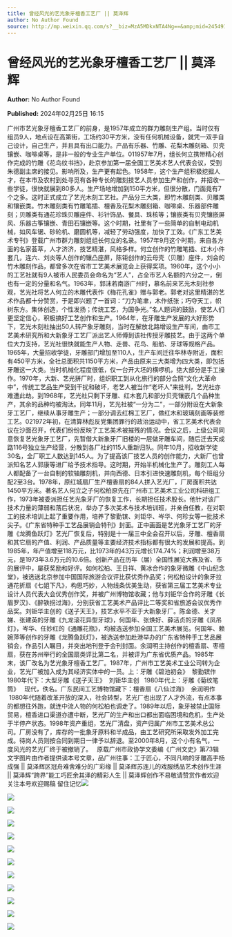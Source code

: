 ```yaml
---
title: 曾经风光的艺光象牙檀香工艺厂 || 莫泽辉
author: No Author Found
source: http://mp.weixin.qq.com/s?__biz=MzA5MDkxNTA4Ng==&amp;mid=2454914689&amp;idx=1&amp;sn=37288fce5649271146243ed32d3f8d6b&amp;chksm=87a3cee0b0d447f60d36e062abb4607e342cacf250cbcd130114f8e5f1b4ea10dd55a8c43050&poc_token=HJ_Do2ejHyO-wNZGG8Q1S8FdPgy1YBBEob-nUEme
---
```


# 曾经风光的艺光象牙檀香工艺厂 || 莫泽辉

**Author:** No Author Found

**Published:** 2024年02月25日 16:15

广州市艺光象牙檀香工艺厂的前身，是1957年成立的群力雕刻生产组。当时仅有组员9人，地点设在高第街，工场约30平方米，没有任何机械设备，就凭一双手自己设计，自己生产，并且具有出口能力。产品有乐器、竹雕、花梨木雕刻箱、贝壳镶嵌、咖啡桌等，是非一般的专业生产单位。011957年7月，组长何立携带精心创作完成的竹雕《花鸟纹书挡》，赴京参加第一届全国工艺美术艺人代表会议，受到朱德副主席的接见。影响所及，生产更有起色。1958年，这个生产组积极挖掘人才，在本市及农村到处寻觅有各种专长的雕刻技艺人员参加生产和创作，并招收一些学徒，很快就展到80多人。生产场地增加到150平方米，但很分散，门面竟有7个之多。这时正式成立了艺光木刻工艺社。产品分三大类，即竹木雕刻类、贝雕类和镶嵌类。竹木雕刻类有竹雕笔插、檀香及花梨木雕刻箱、咖啡桌、乐器部件雕刻；贝雕类有通花珍珠贝雕座件、衫针饰品、餐具、珠核等；镶嵌类有贝壳镶嵌屏风、乐器古筝镶嵌、青田石镶嵌等。这个时期，社里有了一些简单的自制电动机械，如风车锯、砂轮机、磨圆机等，减轻了劳动强度，加快了工效。《广东工艺美术专刊》登载广州市群力雕刻组组长何立的名录。1957年9月这个时期，来自各方面的名家荟萃，人才济济，技艺精湛，风格多样。何立创作的竹雕笔插、红木小件套几，连六、刘炎等人创作的镶凸座屏，陈钜创作的云母壳（贝雕）座件，刘会的竹木雕刻作品，都曾多次在省市工艺美术展览会上获得奖项。1960年，这个小小的工艺社就有9人被市人民委员会命名为“艺人”，占全市艺人名额的六分之一，倒也有一定的分量和名气。1963年，郭沫若南游广州时，慕名前来艺光木刻社参观，艺光社将艺人何立的木雕代表作《梅花孔雀》赠与郭老。郭老对这里精湛的艺术作品都十分赞赏，于是即兴题了一首词：“刀为笔聿，木作纸张；巧夺天工，帜树东方。集体创造，个性发扬；传统工艺，为国争光。”名人题词的鼓励，使艺人们更坚定信心，积极搞好工艺创作和生产。1964年，在牙雕生产发展的大好形势下，艺光木刻社抽出50人转产象牙雕刻，当时在解放北路增设生产车间，由市工艺美术研究所和大新象牙工艺厂派出艺人师傅到该社传授牙雕技艺。由于这两个单位大力支持，艺光社很快就能生产人物、走兽、花鸟、船舫、牙球等规格产品。1965年，大量招收学徒，牙雕部门增加至110人，生产车间迁往华林寺附近，面积有450平方米，全社总面积共1150平方米，产品由原来三大类增为四大类，即包括牙雕这一大类。当时机械化程度很低，仅一台开大坯的横啰机，绝大部分是手工操作。1970年，大新、艺光拼厂时，组织职工到从化旅行的部分合照“文化大革命中”，传统工艺品生产受到干扰和破坏，老艺人被当作“老坏人”来批判，艺光社亦难遭此劫。到1968年，艺光社只剩下牙雕、红木套几和部分贝壳镶嵌几个品种生产，其余的品种均被淘汰。同年11月，艺光社被“一分为二”，一部分附设在大新象牙工艺厂，继续从事牙雕生产；一部分调去红棉工艺厂，做红木和玻璃刻画等装修工艺。021972年初，在清算林彪反党集团罪行的政治运动中，省工艺美术代表会议在沙面召开，代表们纷纷反映了工艺美术被摧残的情况。会议之后，上级公司同意恢复艺光象牙工艺厂，先暂借大新象牙厂旧楼的一层做牙雕车间，随后迁去天成路116号独立生产经营，分散到各厂社的115人重新归队。同年10月，招收新学徒30名，全厂职工人数达到145人。为了提高该厂技艺人员的创作能力，大新厂也曾派知名艺人郭康等进厂给予技术指导。这时期，开始半机械化生产了。雕刻工人每人都配备了一台自制的软轴雕刻机，并向西德、日本引进快速雕刻机，每个班组分配2至3台。1978年，原红城扇厂生产檀香扇的84人拼入艺光厂，厂房面积共达1450平方米。著名艺人何立之子何松柏原先在广州市工艺美术工业公司科研组工作，1973年被委派担任艺光象牙厂的恢复工作，长期担任技术股长。他针对该厂技术力量的薄弱和落后状况，举办了多次美术与技术培训班，并亲自任教，在对职工的技术培训上起了重要作用，培养了黎勤镔、刘钜华、岑华、何珍女等一批技术尖子。《广东省特种手工艺品展销会特刊》封面。正中画面是艺光象牙工艺厂的牙雕《龙腾鱼跃灯》艺光厂恢复后，特别是十一届三中全会召开以后，牙雕、檀香扇和其它扇的产值、利润、产品质量等主要经济技术指标都有很大的发展和提高。到1985年，年产值增至118万元，比1973年的43万元增长174.74%；利润增至38万元，是1973年3.6万元的10.6倍。创新产品在历年（届）全国性展览大赛及省、市的展评中，屡获奖励和好评。如何松柏、王日祥、黄冰合作的象牙微雕《中山纪念堂》，被选送北京参加中国国际旅游会议评比获优秀作品奖；何松柏设计的象牙拉通花折扇《七姐下凡》，构思巧妙，人物线条优美生动，获省第三届工艺美术专业设计人员代表大会优秀创作奖，并被广州博物馆收藏；他与刘钜华合作的牙雕《长眉罗汉》、《醉铁拐过海》，分别获省工艺美术产品评比二等奖和省旅游会议优秀作品奖。刘钜华主创的《送子天王》，技艺水平不亚于大新象牙厂。陈金德、关才娣、张建英的牙雕《九龙滚花异型牙球》，何国年、张焕好、薛洁贞的牙雕《凤吊灯》，岑华、任妙红的《通雕花瓶》，均被选送参加全国工艺美术展览。何国年、赖婉萍等创作的牙雕《龙腾鱼跃灯》，被选送参加赴港举办的广东省特种手工艺品展销会，作品引人瞩目，并突出地刊登于会刊封面。余润明主持创作的檀香扇、枣檀扇，获在苏州举行的全国扇类评比第二名，并被评为广东省优质产品。1985年末，该厂改名为艺光象牙檀香工艺厂。1987年，广州市工艺美术工业公司转为企业，艺光厂被加入成为其经济实体中的一员。上：牙雕《碧池初会》  黎勤镔作  1980年代下：大型牙雕《送子天王》  刘钜华主创   1980年代上：牙雕《菊纹笔筒》   现代，佚名。广东民间工艺博物馆藏下：檀香扇《八仙过海》  余润明作   1980年代随着改革开放的深入，社会转型，艺光厂也出现了人才外流，有点本事的都想往外跑，就连中流人物的何松柏也调走了。1989年以后，象牙被禁止国际贸易，檀香进口渠道亦遭中断，艺光厂的生产和出口都出面临困境和危机，生产处于半停产状态。1998年资产重组，艺光厂清盘，资产归属广州市工艺美术总公司。厂房没有了，库存的一批象牙原料和半成品，由工艺研究所采取发外加工完成。待岗人员则按合同到期日一律予以辞退。至2000年8月，这个小有名气，一度风光的艺光厂终于被撤销了。   原载广州市政协学文委编《广州文史》第73辑  文字图片由作者提供读本号文章，品广州往事：工于匠心，不同凡响的牙雕高手杨成强 || 莫泽辉区冠舟难舍难分的广彩缘 || 莫泽辉苏连儿的戏服绣品艺术创作生涯 || 莫泽辉“跨界”能工巧匠余其泽的精彩人生 || 莫泽辉创作不易敬请赞赏作者欢迎关注本号欢迎赐稿 留住记忆![](https://mmbiz.qpic.cn/mmbiz_jpg/PJWG74pLsMayvR1AyLpp1OwsWXJhmAMu6hEnyJ4hyVxh2jeFxNGwngJfdXCj1cuXFPwvvJjPH1NhDydQF15CRA/640?wx_fmt=jpeg)

![](https://mmbiz.qpic.cn/mmbiz_jpg/PJWG74pLsMaBibDqaibY4W7ibLyYu7g8teevicESGLzibYPUib5ib9Q4x0qEWFkvr6uCBiavjIaGbc2sZCtWE5q1mQ9uww/640)

![](https://mmbiz.qpic.cn/mmbiz_jpg/PJWG74pLsMaBibDqaibY4W7ibLyYu7g8teeLNoSNoOL9PQP9R9EU1IGOLhpkJ4qyn5Uslib69cuDr4fHBViawCPFHSQ/640)

![](https://mmbiz.qpic.cn/mmbiz_jpg/PJWG74pLsMaBibDqaibY4W7ibLyYu7g8teexCsZjUBAIsrOsSSYG07LkX4sTfr9sUlHX2BS2hlb3sIKhibxPp8YeLQ/640)

![](https://mmbiz.qpic.cn/mmbiz_jpg/PJWG74pLsMaBibDqaibY4W7ibLyYu7g8teeva91ed19zNqDPtQsQMQMKnHnmBRzTHr752RKnic0zQlAHibEM4uFTtyw/640?wx_fmt=jpeg&from=appmsg)

![](https://mmbiz.qpic.cn/mmbiz_jpg/PJWG74pLsMaBibDqaibY4W7ibLyYu7g8teePnzaPJLWAdsg7H3iaUatMNhza7dYqLqPh7XmOWhLXo2ia88SgCCFVMqg/640?wx_fmt=jpeg&from=appmsg)

![](https://mmbiz.qpic.cn/mmbiz_jpg/PJWG74pLsMaBibDqaibY4W7ibLyYu7g8teedib65P46uiccnUgqKkZZTibWvQicjegicKHvs0ic0SRvfhKUnhF6PORlhRsA/640)

![](https://mmbiz.qpic.cn/mmbiz_jpg/PJWG74pLsMaBibDqaibY4W7ibLyYu7g8teeYt1q3kxwvAR9TUGplI1jX43xaqSFYFleqqs6LkZ5sqRhjLkRAia8bmg/640)

![](https://mmbiz.qpic.cn/mmbiz_gif/PJWG74pLsMayvR1AyLpp1OwsWXJhmAMusfs1pQabdPdhBk4997RJ6orCd8NJIkE6QtgAQLO9aEydzZrVqqk7ew/640?wx_fmt=gif&wxfrom=5&wx_lazy=1)

![](https://mmbiz.qpic.cn/mmbiz_gif/PJWG74pLsMY4kze1RswORlwIruFfBicEYeomLV8Tjs3AO8zO5OIk2usXQ2wZOicfrAxou4MXF2OLDPUcfQiafn3SA/640?wx_fmt=gif&wxfrom=5&wx_lazy=1)

![](https://mmbiz.qpic.cn/mmbiz_jpg/PJWG74pLsMYIJJUQccw79WSaTznfDVpx8TiaUKE5Pdh2uRECU6j0SImPz5cJeAxia28Jib9TTZg0pYRXTzPckWBxg/640?wx_fmt=jpeg&wxfrom=5&wx_lazy=1&wx_co=1)

![](https://mmbiz.qpic.cn/mmbiz_png/PJWG74pLsMbxzxSWsbSxWa401icEeDUWiawxAxbdgTq3LmtribGicfmgEgabFONInhdrQRwY9Y4pmxRGlAoaQAaMDA/640?wx_fmt=jpeg&wxfrom=5&wx_lazy=1&wx_co=1)



